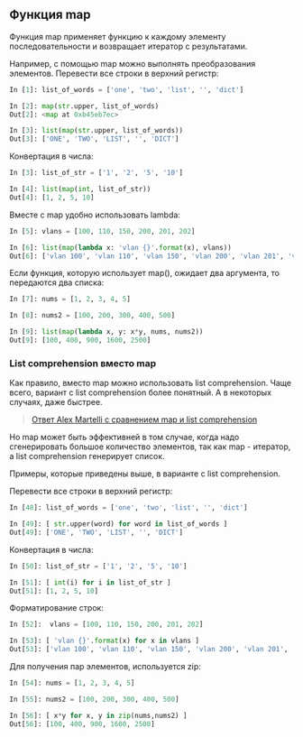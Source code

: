## Функция map

Функция map применяет функцию к каждому элементу последовательности и возвращает итератор с результатами.

Например, с помощью map можно выполнять преобразования элементов.
Перевести все строки в верхний регистр:
```python
In [1]: list_of_words = ['one', 'two', 'list', '', 'dict']

In [2]: map(str.upper, list_of_words)
Out[2]: <map at 0xb45eb7ec>

In [3]: list(map(str.upper, list_of_words))
Out[3]: ['ONE', 'TWO', 'LIST', '', 'DICT']

```

Конвертация в числа:
```python
In [3]: list_of_str = ['1', '2', '5', '10']

In [4]: list(map(int, list_of_str))
Out[4]: [1, 2, 5, 10]
```

Вместе с map удобно использовать lambda:
```python
In [5]: vlans = [100, 110, 150, 200, 201, 202]

In [6]: list(map(lambda x: 'vlan {}'.format(x), vlans))
Out[6]: ['vlan 100', 'vlan 110', 'vlan 150', 'vlan 200', 'vlan 201', 'vlan 202']
```

Если функция, которую использует map(), ожидает два аргумента, то передаются два списка:
```python
In [7]: nums = [1, 2, 3, 4, 5]

In [8]: nums2 = [100, 200, 300, 400, 500]

In [9]: list(map(lambda x, y: x*y, nums, nums2))
Out[9]: [100, 400, 900, 1600, 2500]
```

### List comprehension вместо map

Как правило, вместо map можно использовать list comprehension.
Чаще всего, вариант с list comprehension более понятный.
А в некоторых случаях, даже быстрее.

> [Ответ Alex Martelli с сравнением map и list comprehension](https://stackoverflow.com/a/1247490)

Но map может быть эффективней в том случае, когда надо сгенерировать большое количество элементов, так как map - итератор, а list comprehension генерирует список.

Примеры, которые приведены выше, в варианте с list comprehension.

Перевести все строки в верхний регистр:
```python
In [48]: list_of_words = ['one', 'two', 'list', '', 'dict']

In [49]: [ str.upper(word) for word in list_of_words ]
Out[49]: ['ONE', 'TWO', 'LIST', '', 'DICT']
```

Конвертация в числа:
```python
In [50]: list_of_str = ['1', '2', '5', '10']

In [51]: [ int(i) for i in list_of_str ]
Out[51]: [1, 2, 5, 10]

```

Форматирование строк:
```python
In [52]:  vlans = [100, 110, 150, 200, 201, 202]

In [53]: [ 'vlan {}'.format(x) for x in vlans ]
Out[53]: ['vlan 100', 'vlan 110', 'vlan 150', 'vlan 200', 'vlan 201', 'vlan 202']
```

Для получения пар элементов, используется zip:
```python
In [54]: nums = [1, 2, 3, 4, 5]

In [55]: nums2 = [100, 200, 300, 400, 500]

In [56]: [ x*y for x, y in zip(nums,nums2) ]
Out[56]: [100, 400, 900, 1600, 2500]
```

